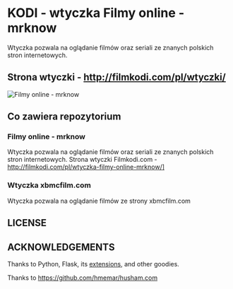 # KODI - wtyczka Filmy online - mrknow

Wtyczka pozwala na oglądanie filmów oraz seriali ze znanych polskich stron internetowych.

## Strona wtyczki - http://filmkodi.com/pl/wtyczki/ ##

![Filmy online - mrknow](http://filmkodi.com/wp-content/uploads/2015/08/mrknow.png)

## Co zawiera repozytorium

### Filmy online - mrknow
Wtyczka pozwala na oglądanie filmów oraz seriali ze znanych polskich stron internetowych.
Strona wtyczki Filmkodi.com - http://filmkodi.com/pl/wtyczka-filmy-online-mrknow/]

### Wtyczka xbmcfilm.com
Wtyczka pozwala na oglądanie filmów ze strony xbmcfilm.com


## LICENSE


## ACKNOWLEDGEMENTS

Thanks to Python, Flask, its [extensions](http://flask.pocoo.org/extensions/), and other goodies.

Thanks to https://github.com/hmemar/husham.com